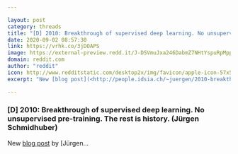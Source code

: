 ```yaml
---

layout: post
category: threads
title: "[D] 2010: Breakthrough of supervised deep learning. No unsupervised pre-training. The rest is history. (Jürgen Schmidhuber)"
date: 2020-09-02 08:57:30
link: https://vrhk.co/3jDOAPS
image: https://external-preview.redd.it/J-DSVmuJxa246DabmZ7NHtYspuRpMppk-Wi1IQZf8Oo.jpg?width=754&height=394.764397906&auto=webp&crop=754:394.764397906,smart&s=42bd21a0c67eec32097a56288affae792d7bb273
domain: reddit.com
author: "reddit"
icon: http://www.redditstatic.com/desktop2x/img/favicon/apple-icon-57x57.png
excerpt: "New [blog post](<http://people.idsia.ch/~juergen/2010-breakthrough-supervised-deep-learning.html>) by [Jürgen..."

---
```


### [D] 2010: Breakthrough of supervised deep learning. No unsupervised pre-training. The rest is history. (Jürgen Schmidhuber)

New [blog post](<http://people.idsia.ch/~juergen/2010-breakthrough-supervised-deep-learning.html>) by [Jürgen...